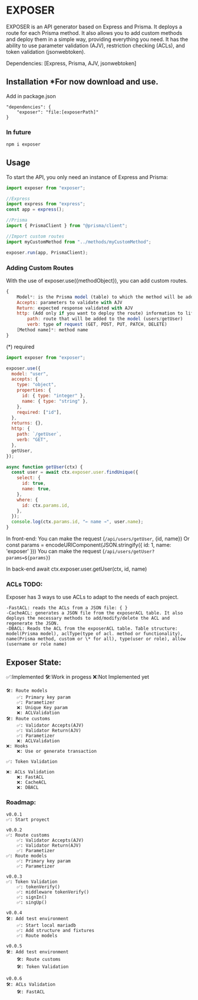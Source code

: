 # EXPOSER

EXPOSER is an API generator based on Express and Prisma. It deploys a route for each Prisma method.
It also allows you to add custom methods and deploy them in a simple way, providing everything you need.
It has the ability to use parameter validation (AJV), restriction checking (ACLs), and token validation (jsonwebtoken).

Dependencies: [Express, Prisma, AJV, jsonwebtoken]

## Installation \*For now download and use.

Add in package.json

```
"dependencies": {
    "exposer": "file:[exposerPath]"
}
```

### In future

```bash
npm i exposer
```

## Usage

To start the API, you only need an instance of Express and Prisma:

```js
import exposer from "exposer";

//Express
import express from "express";
const app = express();

//Prisma
import { PrismaClient } from "@prisma/client";

//Import custom routes
import myCustomMethod from "../methods/myCustomMethod";

exposer.run(app, PrismaClient);
```

### Adding Custom Routes

With the use of exposer.use({methodObject}), you can add custom routes.

```js
{
    Model*: is the Prisma model (table) to which the method will be added.
    Accepts: parameters to validate with AJV
    Return: expected response validated with AJV
    http: (Add only if you want to deploy the route) information to lift the route.
        path: route that will be added to the model (users/getUser)
        verb: type of request (GET, POST, PUT, PATCH, DELETE)
    [Method name]*: method name
}
```

(\*) required

```js
import exposer from "exposer";

exposer.use({
  model: "user",
  accepts: {
    type: "object",
    properties: {
      id: { type: "integer" },
      name: { type: "string" },
    },
    required: ["id"],
  },
  returns: {},
  http: {
    path: `/getUser`,
    verb: "GET",
  },
  getUser,
});

async function getUser(ctx) {
  const user = await ctx.exposer.user.findUnique({
    select: {
      id: true,
      name: true,
    },
    where: {
      id: ctx.params.id,
    },
  });
  console.log(ctx.params.id, "← name →", user.name);
}
```

In front-end:
You can make the request (`/api/users/getUser`, {id, name})
Or
const params = encodeURIComponent(JSON.stringify({ id: 1, name: 'exposer' }))
You can make the request (`/api/users/getUser?params=${params}`)

In back-end
await ctx.exposer.user.getUser(ctx, id, name)

### ACLs TODO:

Exposer has 3 ways to use ACLs to adapt to the needs of each project.

```
-FastACL: reads the ACLs from a JSON file: { }
-CacheACL: generates a JSON file from the exposerACL table. It also deploys the necessary methods to add/modify/delete the ACL and regenerate the JSON.
-DBACL: Reads the ACL from the exposerACL table. Table structure: model(Prisma model), aclType(type of acl. method or functionality), name(Prisma method, custom or \* for all), type(user or role), allow (username or role name)
```

## Exposer State:

✅:Implemented 🛠️:Work in progess ❌:Not Implemented yet

```
🛠️: Route models
    ✅: Primary key param
    ✅: Parametizer
    ❌: Unique Key param
    ❌: ACLValidation
🛠️: Route customs
    ✅: Validator Accepts(AJV)
    ✅: Validator Return(AJV)
    ✅: Parametizer
    ❌: ACLValidation
❌: Hooks
    ❌: Use or generate transaction

✅: Token Validation

❌: ACLs Validation
    ❌: FastACL
    ❌: CacheACL
    ❌: DBACL

```

### Roadmap:

```
v0.0.1
✅: Start proyect

v0.0.2
✅: Route customs
    ✅: Validator Accepts(AJV)
    ✅: Validator Return(AJV)
    ✅: Parametizer
✅: Route models
    ✅: Primary key param
    ✅: Parametizer

v0.0.3
✅: Token Validation
    ✅: tokenVerify()
    ✅: middleware tokenVerify()
    ✅: signIn()
    ✅: singUp()

v0.0.4
🛠️: Add test environment
    ✅: Start local mariadb
    ✅: Add structure and fixtures
    ✅: Route models

v0.0.5
🛠️: Add test environment
    🛠️: Route customs
    🛠️: Token Validation

v0.0.6
🛠️: ACLs Validation
    🛠️: FastACL
```
